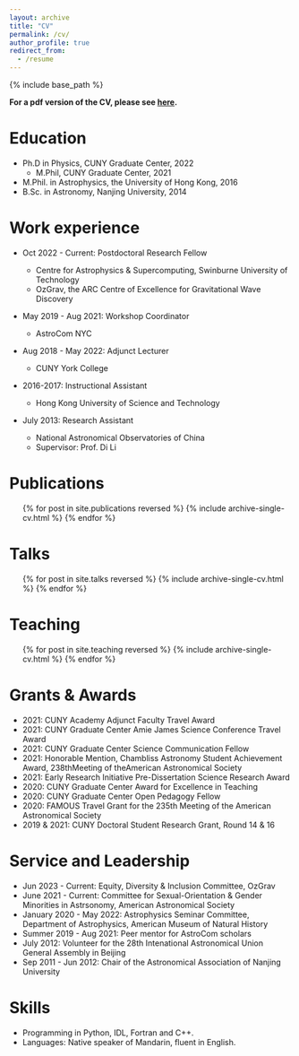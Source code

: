 ```yaml
---
layout: archive
title: "CV"
permalink: /cv/
author_profile: true
redirect_from:
  - /resume
---
```


{% include base_path %}

**For a pdf version of the CV, please see [here](https://github.com/yuzhesong/yuzhesong.github.io/raw/master/files/SONG_CV.pdf).**

Education
======
* Ph.D in Physics, CUNY Graduate Center, 2022
  * M.Phil, CUNY Graduate Center, 2021  
* M.Phil. in Astrophysics, the University of Hong Kong, 2016
* B.Sc. in Astronomy, Nanjing University, 2014

Work experience
======
* Oct 2022 - Current: Postdoctoral Research Fellow
  * Centre for Astrophysics & Supercomputing, Swinburne University of Technology
  * OzGrav, the ARC Centre of Excellence for Gravitational Wave Discovery

* May 2019 - Aug 2021: Workshop Coordinator
  * AstroCom NYC

* Aug 2018 - May 2022: Adjunct Lecturer
  * CUNY York College

* 2016-2017: Instructional Assistant
  * Hong Kong University of Science and Technology

* July 2013: Research Assistant
  * National Astronomical Observatories of China
  * Supervisor: Prof. Di Li

Publications
======
  <ul>{% for post in site.publications reversed %}
    {% include archive-single-cv.html %}
  {% endfor %}</ul>
  
Talks
======
  <ul>{% for post in site.talks reversed %}
    {% include archive-single-cv.html %}
  {% endfor %}</ul>
  
  
Teaching
======
  <ul>{% for post in site.teaching reversed %}
    {% include archive-single-cv.html %}
  {% endfor %}</ul>
  
Grants & Awards
======
* 2021: CUNY Academy Adjunct Faculty Travel Award
* 2021: CUNY Graduate Center Amie James Science Conference Travel Award
* 2021: CUNY Graduate Center Science Communication Fellow
* 2021: Honorable Mention, Chambliss Astronomy Student Achievement Award, 238thMeeting of theAmerican Astronomical Society
* 2021: Early Research Initiative Pre-Dissertation Science Research Award
* 2020: CUNY Graduate Center Award for Excellence in Teaching
* 2020: CUNY Graduate Center Open Pedagogy Fellow
* 2020: FAMOUS Travel Grant for the 235th Meeting of the American Astronomical Society 
* 2019 & 2021: CUNY Doctoral Student Research Grant, Round 14 & 16

Service and Leadership
======
* Jun 2023 - Current: Equity, Diversity & Inclusion Committee, OzGrav
* June 2021 - Current: Committee for Sexual-Orientation & Gender Minorities in Astrsonomy, American Astronomical Society 
* January 2020 - May 2022: Astrophysics Seminar Committee, Department of Astrophysics, American Museum of Natural History
* Summer 2019 - Aug 2021: Peer mentor for AstroCom scholars
* July 2012: Volunteer for the 28th Intenational Astronomical Union General Assembly in Beijing
* Sep 2011 - Jun 2012: Chair of the Astronomical Association of Nanjing University


Skills
======
* Programming in Python, IDL, Fortran and C++.
* Languages: Native speaker of Mandarin, fluent in English.
